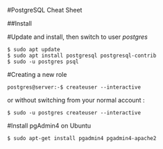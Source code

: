 #PostgreSQL Cheat Sheet

##Install

#Update and install, then switch to user _postgres_

```
$ sudo apt update
$ sudo apt install postgresql postgresql-contrib
$ sudo -u postgres psql
```

#Creating a new role

```
postgres@server:-$ createuser --interactive
```

or without switching from your normal account :

```
$ sudo -u postgres createuser --interactive
```

#Install pgAdmin4 on Ubuntu

```
$ sudo apt-get install pgadmin4 pgadmin4-apache2
```
